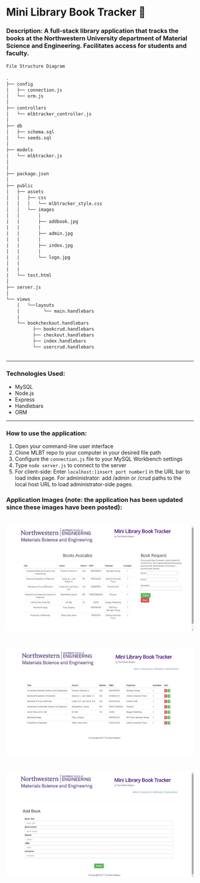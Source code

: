 # Mini Library Book Tracker :blue_book:


### Description: A full-stack library application that tracks the books at the Northwestern University department of Material Science and Engineering. Facilitates access for students and faculty.


```
File Structure Diagram

.
├── config
│   ├── connection.js
│   └── orm.js
│ 
├── controllers
│   └── mlbtracker_controller.js
│
├── db
│   ├── schema.sql
│   └── seeds.sql
│
├── models
│   └── mlbtracker.js
│ 
│ 
├── package.json
│
├── public
│   ├── assets
│   │   ├── css
│   │   │   └── mlbtracker_style.css
│   │   └── images
│   │       |
|   |       ├── addbook.jpg
|   |       |
|   |       ├── admin.jpg
|   |       |
|   |       ├── index.jpg
|   |       |
|   |       └── logo.jpg
│   |
|   |
|   └── test.html
│
├── server.js
│
└── views
    |   └──layouts
    |         └── main.handlebars
    |
    └── bookcheckout.handlebars
          ├── bookcrud.handlebars
          ├── checkout.handlebars
          ├── index.handlebars
          └── usercrud.handlebars           
               
```

- - -

### Technologies Used: 
<ul>
  <li>MySQL</li>
  <li>Node.js</li>
  <li>Express</li>
  <li>Handlebars</li>
  <li>ORM</li>  
</ul>

- - - 

### How to use the application:

1. Open your command-line user interface
2. Clone MLBT repo to your computer in your desired file path
3. Configure the <code>connection.js</code> file to your MySQL Workbench settings
4. Type <code>node server.js</code> to connect to the server
5. For client-side: Enter <code>localhost:[insert port number]</code> in the URL bar to load index page. For administrator: add /admin or /crud paths to the local host URL to load administrator-side pages.


### Application Images (note: the application has been updated since these images have been posted):

# ![MLBT](public/images/index.jpg)

# ![MLBT](public/images/admin.jpg)

# ![MLBT](public/images/addbook.jpg)


